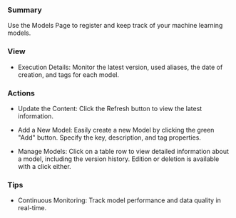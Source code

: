 ### **Summary**

Use the Models Page to register and keep track of your machine learning models.

### **View**

- Execution Details: Monitor the latest version, used aliases, the date of creation, and tags for each model.

### **Actions**

- Update the Content: Click the Refresh button to view the latest information.

- Add a New Model: Easily create a new Model by clicking the green "Add" button. Specify the key, description, and tag properties.

- Manage Models: Click on a table row to view detailed information about a model, including the version history. Edition or deletion is available with a click either.

### **Tips**

- Continuous Monitoring: Track model performance and data quality in real-time. 